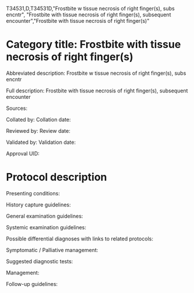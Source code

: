 T34531,D,T34531D,"Frostbite w tissue necrosis of right finger(s), subs encntr", "Frostbite with tissue necrosis of right finger(s), subsequent encounter","Frostbite with tissue necrosis of right finger(s)"
# Category title: Frostbite with tissue necrosis of right finger(s)

Abbreviated description: Frostbite w tissue necrosis of right finger(s), subs encntr

Full description: Frostbite with tissue necrosis of right finger(s), subsequent encounter

Sources:

Collated by:
Collation date:

Reviewed by:
Review date:

Validated by:
Validation date:

Approval UID:

# Protocol description

Presenting conditions:

History capture guidelines:

General examination guidelines:

Systemic examination guidelines:

Possible differential diagnoses with links to related protocols:

Symptomatic / Palliative management:

Suggested diagnostic tests:

Management:

Follow-up guidelines:
